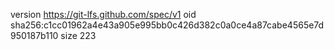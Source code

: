 version https://git-lfs.github.com/spec/v1
oid sha256:c1cc01962a4e43a905e995bb0c426d382c0a0ce4a87cabe4565e7d950187b110
size 223
